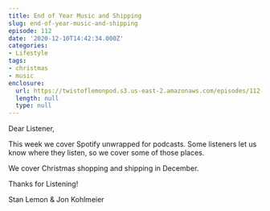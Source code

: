 ```yaml
---
title: End of Year Music and Shipping
slug: end-of-year-music-and-shipping
episode: 112
date: '2020-12-10T14:42:34.000Z'
categories:
- Lifestyle
tags:
- christmas
- music
enclosure:
  url: https://twistoflemonpod.s3.us-east-2.amazonaws.com/episodes/112-lwatol-20201210.mp3
  length: null
  type: null
---
```


Dear Listener,

This week we cover Spotify unwrapped for podcasts. Some listeners let us know where they listen, so we cover some of those places.

We cover Christmas shopping and shipping in December.

Thanks for Listening!

Stan Lemon & Jon Kohlmeier
